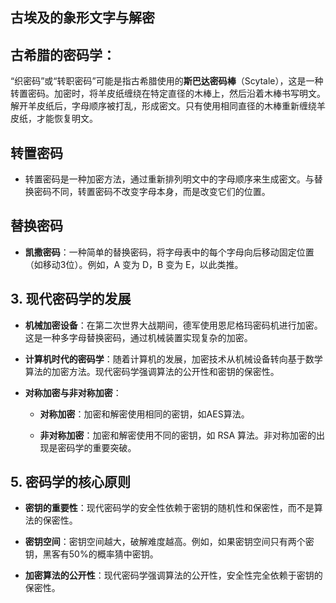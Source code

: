 ## **古埃及的象形文字与解密**


## **古希腊的密码学**：
“织密码”或“转职密码”可能是指古希腊使用的**斯巴达密码棒**（Scytale），这是一种转置密码。加密时，将羊皮纸缠绕在特定直径的木棒上，然后沿着木棒书写明文。解开羊皮纸后，字母顺序被打乱，形成密文。只有使用相同直径的木棒重新缠绕羊皮纸，才能恢复明文。

## 转置密码
- 转置密码是一种加密方法，通过重新排列明文中的字母顺序来生成密文。与替换密码不同，转置密码不改变字母本身，而是改变它们的位置。

## 替换密码
- **凯撒密码**：一种简单的替换密码，将字母表中的每个字母向后移动固定位置（如移动3位）。例如，A 变为 D，B 变为 E，以此类推。

## 3. 现代密码学的发展

- **机械加密设备**：在第二次世界大战期间，德军使用恩尼格玛密码机进行加密。这是一种多字母替换密码，通过机械装置实现复杂的加密。
    
- **计算机时代的密码学**：随着计算机的发展，加密技术从机械设备转向基于数学算法的加密方法。现代密码学强调算法的公开性和密钥的保密性。
    
- **对称加密与非对称加密**：
    
    - **对称加密**：加密和解密使用相同的密钥，如AES算法。
        
    - **非对称加密**：加密和解密使用不同的密钥，如 RSA 算法。非对称加密的出现是密码学的重要突破。

## 5. 密码学的核心原则

- **密钥的重要性**：现代密码学的安全性依赖于密钥的随机性和保密性，而不是算法的保密性。
    
- **密钥空间**：密钥空间越大，破解难度越高。例如，如果密钥空间只有两个密钥，黑客有50%的概率猜中密钥。
    
- **加密算法的公开性**：现代密码学强调算法的公开性，安全性完全依赖于密钥的保密性。